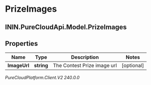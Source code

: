 # PrizeImages

## ININ.PureCloudApi.Model.PrizeImages

## Properties

|Name | Type | Description | Notes|
|------------ | ------------- | ------------- | -------------|
| **ImageUrl** | **string** | The Contest Prize image url | [optional] |



_PureCloudPlatform.Client.V2 240.0.0_
